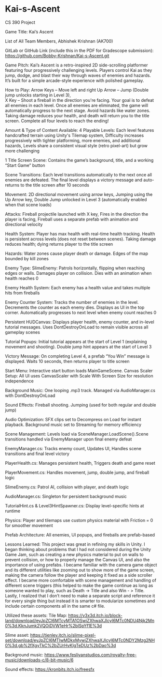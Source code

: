 # Kai-s-Ascent
CS 390 Project


Game Title: Kai’s Ascent

List of All Team Members, Abhishek Krishnan (AK700)

GitLab or GitHub Link (include this in the PDF for Gradescope submission): https://github.com/Bobby-Krishnan/Kai-s-Ascent.git 

Game Pitch: Kai’s Ascent is a retro-inspired 2D side-scrolling platformer featuring four progressively challenging levels. Players control Kai as they jump, dodge, and blast their way through waves of enemies and hazards. It’s built for a simple arcade-style experience with polished gameplay. 

How to Play: 
Arrow Keys – Move left and right
Up Arrow – Jump (Double jump unlocks starting in Level 3),\
X Key – Shoot a fireball in the direction you're facing. 
Your goal is to defeat all enemies in each level. Once all enemies are eliminated, the game will automatically progress to the next stage. 
Avoid hazards like water zones. Taking damage reduces your health, and death will return you to the title screen. Complete all four levels to reach the ending!

Amount & Type of Content Available: 
4 Playable Levels: Each level features handcrafted terrain using Unity's Tilemap system, Difficulty increases progressively with tighter platforming, more enemies, and additional hazards, Levels share a consistent visual style (retro pixel-art) but grow more challenging

1 Title Screen Scene: Contains the game’s background, title, and a working “Start Game” button

Scene Transitions: Each level transitions automatically to the next once all enemies are defeated. The final level displays a victory message and auto-returns to the title screen after 10 seconds

Movement: 2D directional movement using arrow keys, Jumping using the Up Arrow key, Double Jump unlocked in Level 3 (automatically enabled when that scene loads)

Attacks: Fireball projectile launched with X key, Fires in the direction the player is facing, Fireball uses a separate prefab with animation and directional velocity

Health System: Player has max health with real-time health tracking. Health is persistent across levels (does not reset between scenes). Taking damage reduces health; dying returns player to the title screen

Hazards: Water zones cause player death or damage. Edges of the map bounded by kill zones

Enemy Type: SlimeEnemy: Patrols horizontally, flipping when reaching edges or walls. Damages player on collision. Dies with an animation when health reaches 0

Enemy Health System: Each enemy has a health value and takes multiple hits from fireballs

Enemy Counter System: Tracks the number of enemies in the level. Decrements the counter as each enemy dies. Displays as UI in the top corner. Automatically progresses to next level when enemy count reaches 0

Persistent HUDCanvas: Displays player health, enemy counter, and in-level tutorial messages. Uses DontDestroyOnLoad to remain visible across all gameplay scenes

Tutorial Popups: Initial tutorial appears at the start of Level 1 (explaining movement and shooting). Double jump hint appears at the start of Level 3

Victory Message: On completing Level 4, a prefab “You Win” message is displayed. Waits 10 seconds, then returns player to title screen

Start Menu: Interactive start button loads MainGameScene.
Canvas Scaler Setup: All UI uses CanvasScaler with Scale With Screen Size for resolution independence

Background Music: One looping .mp3 track. Managed via AudioManager.cs with DontDestroyOnLoad

Sound Effects: Fireball shooting. Jumping (used for both regular and double jump)

Audio Optimization: SFX clips set to Decompress on Load for instant playback. Background music set to Streaming for memory efficiency

Scene Management: Levels load via SceneManager.LoadScene().Scene transitions handled via EnemyManager upon final enemy defeat

EnemyManager.cs: Tracks enemy count, Updates UI, Handles scene transitions and final level victory

PlayerHealth.cs: Manages persistent health, Triggers death and game reset

PlayerMovement.cs: Handles movement, jump, double jump, and fireball logic

SlimeEnemy.cs: Patrol AI, collision with player, and death logic

AudioManager.cs: Singleton for persistent background music

TutorialHint.cs & Level3HintSpawner.cs: Display level-specific hints at runtime

Physics: Player and tilemaps use custom physics material with Friction = 0 for smoother movement

Prefab Architecture: All enemies, UI popups, and fireballs are prefab-based

Lessons Learned: This project was great in refining my skills in Unity. I began thinking about problems that I had not considered during the Unity Game Jam, such as creating a new physics material to put on walls to prevent collision, or how to properly manage the Canvas UI, and also the importance of using prefabs. I became familiar with the camera game object and its different utilities like zooming out to show more of the game screen, making the camera follow the player and keeping it fixed as a side scroller effect. I became more comfortable with scene management and handling of different scene triggers (this helped to make the game continue as long as someone wanted to play, such as Death -> Title and also Win - > Title. Lastly, I realized that I don’t need to make a separate script and reference it for every single thing but instead it is smarter to modularize sometimes and include certain components all in the same c# file. 

Utilized these assets:
Tile Map: https://v3x3d.itch.io/block-land/download/eyJpZCI6MTcyMTA1OSwiZXhwaXJlcyI6MTc0NDU4Njk2Mn0%3d.KknJumk2VQOiDVW1eHr%2blSpYf1E%3d

Slime asset:
https://tienlev.itch.io/slime-pixel-set/download/eyJpZCI6MTIwMDkxMywiZXhwaXJlcyI6MTc0NDY2Mzg2NH0%3d.gb%2fXgyTkC%2bZUrHvKlgTeDUz%2bDao%3d

Background music: https://www.fesliyanstudios.com/royalty-free-music/downloads-c/8-bit-music/6

Sound effects: https://kronbits.itch.io/freesfx
